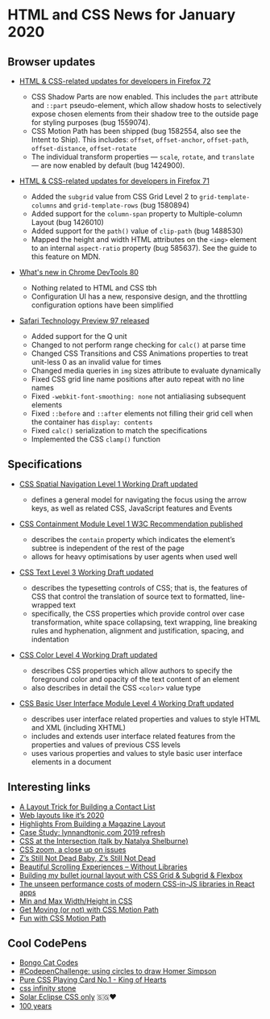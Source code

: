 # HTML and CSS News for January 2020

## Browser updates

- [HTML & CSS-related updates for developers in Firefox 72](https://developer.mozilla.org/en-US/docs/Mozilla/Firefox/Releases/72)
    + CSS Shadow Parts are now enabled. This includes the `part` attribute and `::part` pseudo-element, which allow shadow hosts to selectively expose chosen elements from their shadow tree to the outside page for styling purposes (bug 1559074).
    + CSS Motion Path has been shipped (bug 1582554, also see the Intent to Ship). This includes: `offset`, `offset-anchor`, `offset-path`, `offset-distance`, `offset-rotate`
    + The individual transform properties — `scale`, `rotate`, and `translate` — are now enabled by default (bug 1424900). 

- [HTML & CSS-related updates for developers in Firefox 71](https://developer.mozilla.org/en-US/docs/Mozilla/Firefox/Releases/71)
    + Added the `subgrid` value from CSS Grid Level 2 to `grid-template-columns` and `grid-template-rows` (bug 1580894)
    + Added support for the `column-span` property to Multiple-column Layout (bug 1426010)
    + Added support for the `path()` value of `clip-path` (bug 1488530)
    + Mapped the height and width HTML attributes on the `<img>` element to an internal `aspect-ratio` property (bug 585637). See the guide to this feature on MDN.

- [What's new in Chrome DevTools 80](https://developers.google.com/web/updates/2019/12/devtools)
    + Nothing related to HTML and CSS tbh
    + Configuration UI has a new, responsive design, and the throttling configuration options have been simplified

- [Safari Technology Preview 97 released](https://developer.apple.com/safari/technology-preview/release-notes/)
    + Added support for the Q unit
    + Changed to not perform range checking for `calc()` at parse time
    + Changed CSS Transitions and CSS Animations properties to treat unit-less 0 as an invalid value for times
    + Changed media queries in `img` sizes attribute to evaluate dynamically
    + Fixed CSS grid line name positions after auto repeat with no line names
    + Fixed `-webkit-font-smoothing: none` not antialiasing subsequent elements
    + Fixed `::before` and `::after` elements not filling their grid cell when the container has `display: contents`
    + Fixed `calc()` serialization to match the specifications
    + Implemented the CSS `clamp()` function

## Specifications

- [CSS Spatial Navigation Level 1 Working Draft updated](https://www.w3.org/TR/css-nav-1/)
    + defines a general model for navigating the focus using the arrow keys, as well as related CSS, JavaScript features and Events

- [CSS Containment Module Level 1 W3C Recommendation published](https://www.w3.org/TR/css-contain-1/)
    + describes the `contain` property which indicates the element’s subtree is independent of the rest of the page
    + allows for heavy optimisations by user agents when used well

- [CSS Text Level 3 Working Draft updated](https://www.w3.org/TR/css-text-3/)
    + describes the typesetting controls of CSS; that is, the features of CSS that control the translation of source text to formatted, line-wrapped text
    + specifically, the CSS properties which provide control over case transformation, white space collapsing, text wrapping, line breaking rules and hyphenation, alignment and justification, spacing, and indentation

- [CSS Color Level 4 Working Draft updated](https://www.w3.org/TR/css-color-4/)
    + describes CSS properties which allow authors to specify the foreground color and opacity of the text content of an element
    + also describes in detail the CSS `<color>` value type

- [CSS Basic User Interface Module Level 4 Working Draft updated](https://www.w3.org/TR/css-ui-4/)
    + describes user interface related properties and values to style HTML and XML (including XHTML)
    + includes and extends user interface related features from the properties and values of previous CSS levels
    + uses various properties and values to style basic user interface elements in a document

## Interesting links

- [A Layout Trick for Building a Contact List](https://css-irl.info/a-layout-trick-for-building-a-contact-list/)
- [Web layouts like it’s 2020](https://blog.logrocket.com/web-layouts-like-its-2020/)
- [Highlights From Building a Magazine Layout](https://ishadeed.com/article/magazine-layout-highlights/)
- [Case Study: lynnandtonic.com 2019 refresh](https://lynnandtonic.com/thoughts/entries/case-study-2019-refresh/)
- [CSS at the Intersection (talk by Natalya Shelburne)](https://www.youtube.com/watch?v=VjSNqCDBWZA)
- [CSS zoom, a close up on issues](http://www.otsukare.info/2019/11/30/css-zoom-nighmares)
- [Z’s Still Not Dead Baby, Z’s Still Not Dead](https://24ways.org/2019/zs-still-not-dead-baby-zs-still-not-dead/)
- [Beautiful Scrolling Experiences – Without Libraries](https://24ways.org/2019/beautiful-scrolling-experiences-without-libraries/)
- [Building my bullet journal layout with CSS Grid & Subgrid & Flexbox](https://blog.stephaniestimac.com/posts/12-29-2019-bullet-journal/)
- [The unseen performance costs of modern CSS-in-JS libraries in React apps](https://calendar.perfplanet.com/2019/the-unseen-performance-costs-of-css-in-js-in-react-apps)
- [Min and Max Width/Height in CSS](https://ishadeed.com/article/min-max-css/)
- [Get Moving (or not) with CSS Motion Path](https://danielcwilson.com/blog/2020/01/motion-path-quirks/)
- [Fun with CSS Motion Path](https://css-irl.info/fun-with-css-motion-path/)

## Cool CodePens

- [Bongo Cat Codes](https://codepen.io/carolineartz/pen/VwYwZaP)
- [#CodepenChallenge: using circles to draw Homer Simpson](https://codepen.io/alvaromontoro/pen/JxMPqa)
- [Pure CSS Playing Card No.1 - King of Hearts](https://codepen.io/ivorjetski/pen/ExaKmjw)
- [css infinity stone](https://codepen.io/harold_winston/pen/YzPVYwJ)
- [Solar Eclipse CSS only](https://codepen.io/Milleus/pen/bGNRMzV) 🇸🇬❤️
- [100 years](https://codepen.io/hexagoncircle/pen/povdoXQ)